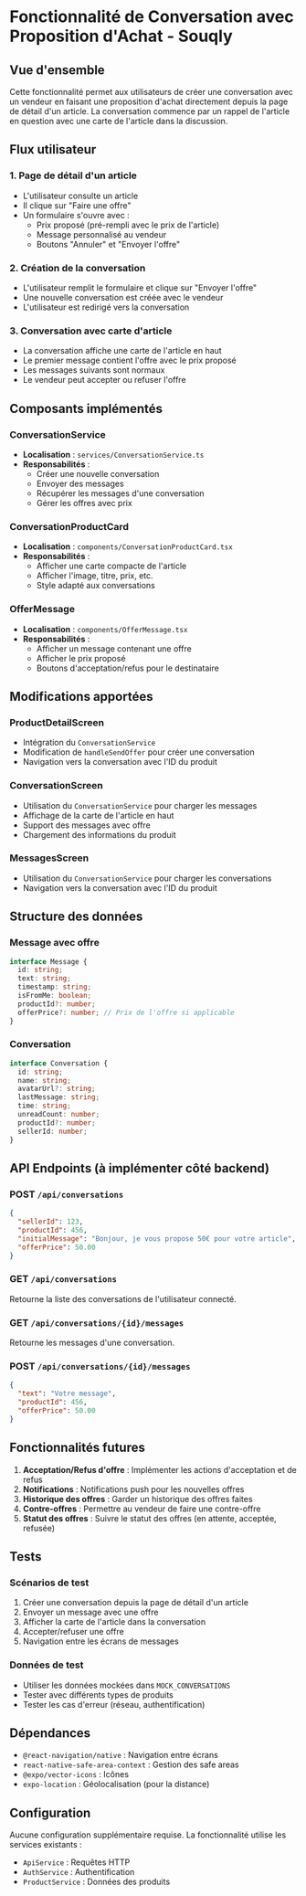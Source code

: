 # Fonctionnalité de Conversation avec Proposition d'Achat - Souqly

## Vue d'ensemble

Cette fonctionnalité permet aux utilisateurs de créer une conversation avec un vendeur en faisant une proposition d'achat directement depuis la page de détail d'un article. La conversation commence par un rappel de l'article en question avec une carte de l'article dans la discussion.

## Flux utilisateur

### 1. Page de détail d'un article
- L'utilisateur consulte un article
- Il clique sur "Faire une offre"
- Un formulaire s'ouvre avec :
  - Prix proposé (pré-rempli avec le prix de l'article)
  - Message personnalisé au vendeur
  - Boutons "Annuler" et "Envoyer l'offre"

### 2. Création de la conversation
- L'utilisateur remplit le formulaire et clique sur "Envoyer l'offre"
- Une nouvelle conversation est créée avec le vendeur
- L'utilisateur est redirigé vers la conversation

### 3. Conversation avec carte d'article
- La conversation affiche une carte de l'article en haut
- Le premier message contient l'offre avec le prix proposé
- Les messages suivants sont normaux
- Le vendeur peut accepter ou refuser l'offre

## Composants implémentés

### ConversationService
- **Localisation** : `services/ConversationService.ts`
- **Responsabilités** :
  - Créer une nouvelle conversation
  - Envoyer des messages
  - Récupérer les messages d'une conversation
  - Gérer les offres avec prix

### ConversationProductCard
- **Localisation** : `components/ConversationProductCard.tsx`
- **Responsabilités** :
  - Afficher une carte compacte de l'article
  - Afficher l'image, titre, prix, etc.
  - Style adapté aux conversations

### OfferMessage
- **Localisation** : `components/OfferMessage.tsx`
- **Responsabilités** :
  - Afficher un message contenant une offre
  - Afficher le prix proposé
  - Boutons d'acceptation/refus pour le destinataire

## Modifications apportées

### ProductDetailScreen
- Intégration du `ConversationService`
- Modification de `handleSendOffer` pour créer une conversation
- Navigation vers la conversation avec l'ID du produit

### ConversationScreen
- Utilisation du `ConversationService` pour charger les messages
- Affichage de la carte de l'article en haut
- Support des messages avec offre
- Chargement des informations du produit

### MessagesScreen
- Utilisation du `ConversationService` pour charger les conversations
- Navigation vers la conversation avec l'ID du produit

## Structure des données

### Message avec offre
```typescript
interface Message {
  id: string;
  text: string;
  timestamp: string;
  isFromMe: boolean;
  productId?: number;
  offerPrice?: number; // Prix de l'offre si applicable
}
```

### Conversation
```typescript
interface Conversation {
  id: string;
  name: string;
  avatarUrl?: string;
  lastMessage: string;
  time: string;
  unreadCount: number;
  productId?: number;
  sellerId: number;
}
```

## API Endpoints (à implémenter côté backend)

### POST `/api/conversations`
```json
{
  "sellerId": 123,
  "productId": 456,
  "initialMessage": "Bonjour, je vous propose 50€ pour votre article",
  "offerPrice": 50.00
}
```

### GET `/api/conversations`
Retourne la liste des conversations de l'utilisateur connecté.

### GET `/api/conversations/{id}/messages`
Retourne les messages d'une conversation.

### POST `/api/conversations/{id}/messages`
```json
{
  "text": "Votre message",
  "productId": 456,
  "offerPrice": 50.00
}
```

## Fonctionnalités futures

1. **Acceptation/Refus d'offre** : Implémenter les actions d'acceptation et de refus
2. **Notifications** : Notifications push pour les nouvelles offres
3. **Historique des offres** : Garder un historique des offres faites
4. **Contre-offres** : Permettre au vendeur de faire une contre-offre
5. **Statut des offres** : Suivre le statut des offres (en attente, acceptée, refusée)

## Tests

### Scénarios de test
1. Créer une conversation depuis la page de détail d'un article
2. Envoyer un message avec une offre
3. Afficher la carte de l'article dans la conversation
4. Accepter/refuser une offre
5. Navigation entre les écrans de messages

### Données de test
- Utiliser les données mockées dans `MOCK_CONVERSATIONS`
- Tester avec différents types de produits
- Tester les cas d'erreur (réseau, authentification)

## Dépendances

- `@react-navigation/native` : Navigation entre écrans
- `react-native-safe-area-context` : Gestion des safe areas
- `@expo/vector-icons` : Icônes
- `expo-location` : Géolocalisation (pour la distance)

## Configuration

Aucune configuration supplémentaire requise. La fonctionnalité utilise les services existants :
- `ApiService` : Requêtes HTTP
- `AuthService` : Authentification
- `ProductService` : Données des produits 